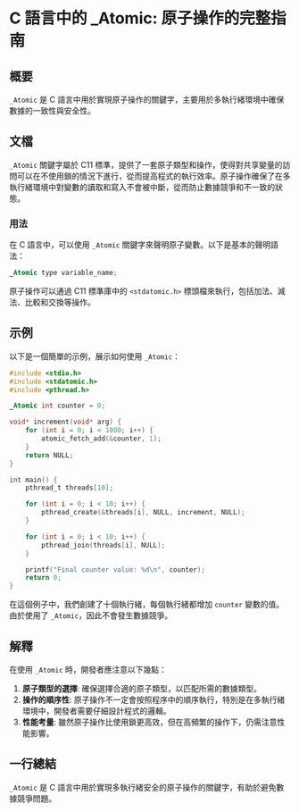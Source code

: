 <!--
Meta Description: # C 語言中的 _Atomic: 原子操作的完整指南 ## 概要 `_Atomic` 是 C 語言中用於實現原子操作的關鍵字，主要用於多執行緒環境中確保數據的一致性與安全性。 ## 文檔 `_Atomic` 關鍵字屬於 C11 標準，提供了一套原子類型和操作，使得對共享變量的訪問可以在不使用鎖的情...
Meta Keywords: _atomic, int, counter, null, include
-->

# C 語言中的 _Atomic: 原子操作的完整指南

## 概要
`_Atomic` 是 C 語言中用於實現原子操作的關鍵字，主要用於多執行緒環境中確保數據的一致性與安全性。

## 文檔
`_Atomic` 關鍵字屬於 C11 標準，提供了一套原子類型和操作，使得對共享變量的訪問可以在不使用鎖的情況下進行，從而提高程式的執行效率。原子操作確保了在多執行緒環境中對變數的讀取和寫入不會被中斷，從而防止數據競爭和不一致的狀態。

### 用法
在 C 語言中，可以使用 `_Atomic` 關鍵字來聲明原子變數。以下是基本的聲明語法：

```c
_Atomic type variable_name;
```

原子操作可以通過 C11 標準庫中的 `<stdatomic.h>` 標頭檔來執行，包括加法、減法、比較和交換等操作。

## 示例
以下是一個簡單的示例，展示如何使用 `_Atomic`：

```c
#include <stdio.h>
#include <stdatomic.h>
#include <pthread.h>

_Atomic int counter = 0;

void* increment(void* arg) {
    for (int i = 0; i < 1000; i++) {
        atomic_fetch_add(&counter, 1);
    }
    return NULL;
}

int main() {
    pthread_t threads[10];

    for (int i = 0; i < 10; i++) {
        pthread_create(&threads[i], NULL, increment, NULL);
    }

    for (int i = 0; i < 10; i++) {
        pthread_join(threads[i], NULL);
    }

    printf("Final counter value: %d\n", counter);
    return 0;
}
```
在這個例子中，我們創建了十個執行緒，每個執行緒都增加 `counter` 變數的值。由於使用了 `_Atomic`，因此不會發生數據競爭。

## 解釋
在使用 `_Atomic` 時，開發者應注意以下幾點：

1. **原子類型的選擇**: 確保選擇合適的原子類型，以匹配所需的數據類型。
2. **操作的順序性**: 原子操作不一定會按照程序中的順序執行，特別是在多執行緒環境中，開發者需要仔細設計程式的邏輯。
3. **性能考量**: 雖然原子操作比使用鎖更高效，但在高頻繁的操作下，仍需注意性能影響。

## 一行總結
`_Atomic` 是 C 語言中用於實現多執行緒安全的原子操作的關鍵字，有助於避免數據競爭問題。